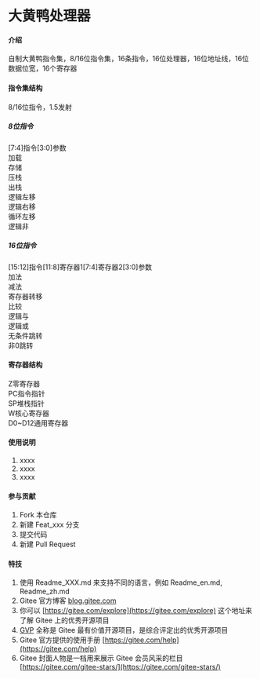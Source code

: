 # 大黄鸭处理器

#### 介绍
自制大黄鸭指令集，8/16位指令集，16条指令，16位处理器，16位地址线，16位数据位宽，16个寄存器

#### 指令集结构
8/16位指令，1.5发射

##### 8位指令
[7:4]指令[3:0]参数  
加载  
存储  
压栈  
出栈  
逻辑左移  
逻辑右移  
循环左移  
逻辑非  

##### 16位指令
[15:12]指令[11:8]寄存器1[7:4]寄存器2[3:0]参数  
加法  
减法  
寄存器转移  
比较  
逻辑与  
逻辑或  
无条件跳转  
非0跳转  
#### 寄存器结构
Z零寄存器  
PC指令指针  
SP堆栈指针  
W核心寄存器  
D0~D12通用寄存器  

#### 使用说明

1.  xxxx
2.  xxxx
3.  xxxx

#### 参与贡献

1.  Fork 本仓库
2.  新建 Feat_xxx 分支
3.  提交代码
4.  新建 Pull Request


#### 特技

1.  使用 Readme\_XXX.md 来支持不同的语言，例如 Readme\_en.md, Readme\_zh.md
2.  Gitee 官方博客 [blog.gitee.com](https://blog.gitee.com)
3.  你可以 [https://gitee.com/explore](https://gitee.com/explore) 这个地址来了解 Gitee 上的优秀开源项目
4.  [GVP](https://gitee.com/gvp) 全称是 Gitee 最有价值开源项目，是综合评定出的优秀开源项目
5.  Gitee 官方提供的使用手册 [https://gitee.com/help](https://gitee.com/help)
6.  Gitee 封面人物是一档用来展示 Gitee 会员风采的栏目 [https://gitee.com/gitee-stars/](https://gitee.com/gitee-stars/)

